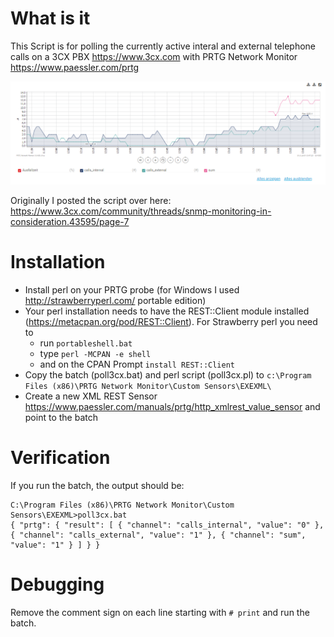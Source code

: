 # What is it
This Script is for polling the currently active interal and external telephone calls on a 3CX PBX https://www.3cx.com with PRTG Network Monitor https://www.paessler.com/prtg

![Screenshot](/screenshot.png)

Originally I posted the script over here: https://www.3cx.com/community/threads/snmp-monitoring-in-consideration.43595/page-7

# Installation

* Install perl on your PRTG probe (for Windows I used http://strawberryperl.com/ portable edition)
* Your perl installation needs to have the REST::Client module installed (https://metacpan.org/pod/REST::Client). For Strawberry perl you need to 
  * run `portableshell.bat`
  * type `perl -MCPAN -e shell`
  * and on the CPAN Prompt `install REST::Client`
* Copy the batch (poll3cx.bat) and perl script (poll3cx.pl) to `c:\Program Files (x86)\PRTG Network Monitor\Custom Sensors\EXEXML\`
* Create a new XML REST Sensor https://www.paessler.com/manuals/prtg/http_xmlrest_value_sensor and point to the batch

# Verification
If you run the batch, the output should be:

    C:\Program Files (x86)\PRTG Network Monitor\Custom Sensors\EXEXML>poll3cx.bat
    { "prtg": { "result": [ { "channel": "calls_internal", "value": "0" }, { "channel": "calls_external", "value": "1" }, { "channel": "sum", "value": "1" } ] } }

# Debugging
Remove the comment sign on each line starting with `# print` and run the batch.
